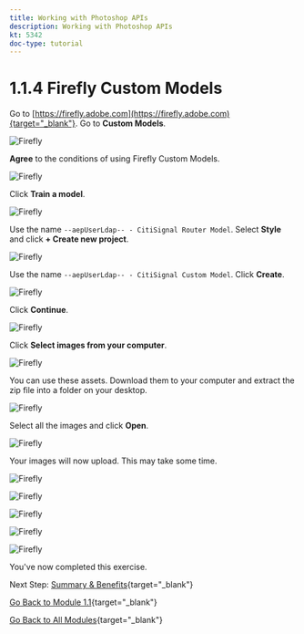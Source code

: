 ```yaml
---
title: Working with Photoshop APIs
description: Working with Photoshop APIs
kt: 5342
doc-type: tutorial
---
```

# 1.1.4 Firefly Custom Models

Go to [https://firefly.adobe.com](https://firefly.adobe.com){target="_blank"}. Go to **Custom Models**.

![Firefly](./images/ffcm1.png)

**Agree** to the conditions of using Firefly Custom Models.

![Firefly](./images/ffcm2.png)

Click **Train a model**.

![Firefly](./images/ffcm3.png)

Use the name `--aepUserLdap-- - CitiSignal Router Model`. Select **Style** and click **+ Create new project**.

![Firefly](./images/ffcm4.png)

Use the name `--aepUserLdap-- - CitiSignal Custom Model`. Click **Create**.

![Firefly](./images/ffcm5.png)

Click **Continue**.

![Firefly](./images/ffcm6.png)

Click **Select images from your computer**.

![Firefly](./images/ffcm7.png)

You can use these assets. Download them to your computer and extract the zip file into a folder on your desktop.

![Firefly](./images/ffcm8.png)

Select all the images and click **Open**.

![Firefly](./images/ffcm9.png)

Your images will now upload. This may take some time.

![Firefly](./images/ffcm10.png)

![Firefly](./images/ffcm11.png)

![Firefly](./images/ffcm12.png)

![Firefly](./images/ffcm13.png)

![Firefly](./images/ffcm14.png)

You've now completed this exercise. 

Next Step: [Summary & Benefits](./summary.md){target="_blank"}

[Go Back to Module 1.1](./firefly-services.md){target="_blank"}

[Go Back to All Modules](./../../../overview.md){target="_blank"}
